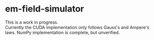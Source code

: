 # em-field-simulator

This is a work in progress.\
Currently the CUDA implementation only follows Gauss's and Ampere's laws. NumPy implementation is complete, but unverified.
